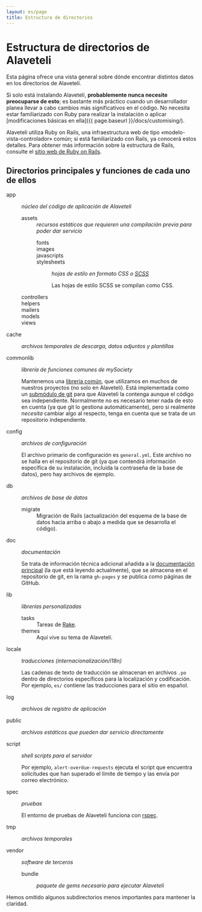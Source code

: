 ```yaml
---
layout: es/page
title: Estructura de directorios
---
```



# Estructura de directorios de Alaveteli

<p class="lead">Esta página ofrece una vista general sobre dónde encontrar distintos datos en
los directorios de Alaveteli.</p>

Si solo está instalando Alaveteli, **probablemente nunca necesite preocuparse de esto**;
es bastante más práctico cuando un desarrollador planea llevar a cabo cambios más
significativos en el código. No necesita estar familiarizado con
Ruby para realizar la instalación o aplicar [modificaciones básicas en
ella]({{ page.baseurl }}/docs/customising/).

<!--  (y en caso de hacerlo,
recuerde consultar la página sobre [cómo comentar los cambios realizados]({{ page.baseurl }}/feeding-back)).-->

Alaveteli utiliza Ruby on Rails, una infraestructura web de tipo «modelo-vista-controlador» común; 
si está familiarizado con Rails, ya conocerá estos detalles. Para obtener más información
sobre la estructura de Rails, consulte el [sitio web de Ruby on Rails](http://guides.rubyonrails.org/getting_started.html).

## Directorios principales y funciones de cada uno de ellos

<dl class="dir-structure">
  <dt>
      app
  </dt>
  <dd>
    <p><em>núcleo del código de aplicación de Alaveteli</em></p>
    <dl>
      <dt>
        assets
      </dt>
      <dd>
          <em>recursos estáticos que requieren una compilación previa para poder dar servicio</em>
          <dl>
              <dt>
                  fonts
              </dt>
              <dt>
                  images
              </dt>
              <dt>
                  javascripts
              </dt>
              <dt class="last">
                  stylesheets
              </dt>
              <dd class="last">
                  <p><em>hojas de estilo en formato CSS o <a href="http://sass-lang.com/">SCSS</a></em></p>
                  <p>Las hojas de estilo SCSS se compilan como CSS.</p>
              </dd>
          </dl>
      </dd>
      <dt>
        controllers
      </dt>
      <dt>
        helpers
      </dt>
      <dt>
        mailers
      </dt>
      <dt>
        models
      </dt>
      <dt class="last">
        views
      </dt>
    </dl>
  </dd>
  <dt>cache
  </dt>
  <dd><p><em>archivos temporales de descarga, datos adjuntos y plantillas</em></p>
  </dd>
  <dt>
    commonlib
  </dt>
  <dd>
    <p><em>librería de funciones comunes de mySociety</em></p>
    <p>
      Mantenemos una <a href="https://github.com/mysociety/commonlib">librería
      común</a>, que utilizamos en muchos de nuestros proyectos (no solo en
      Alaveteli). Está implementada como un <a
      href="http://git-scm.com/book/en/Git-Tools-Submodules">submódulo de git</a>
      para que Alaveteli la contenga aunque el código sea independiente. Normalmente no
      es necesario tener nada de esto en cuenta (ya que git lo gestiona automáticamente),
      pero si realmente <em>necesita</em> cambiar algo al respecto, tenga en cuenta que
      se trata de un repositorio independiente.
    </p>
  </dd>
  <dt>
    config
  </dt>
  <dd>
    <p><em>archivos de configuración</em></p>
    <p>
      El archivo primario de configuración es <code>general.yml</code>. Este archivo no se halla en el 
      repositorio de git (ya que contendrá información específica de su instalación, incluida la 
      contraseña de la base de datos), pero hay archivos de ejemplo.
    </p>
  </dd>
  <dt>
    db
  </dt>
  <dd>
    <p><em>archivos de base de datos</em></p>
    <dl>
        <dt class="last">
            migrate
        </dt>
        <dd class="last">
            Migración de Rails (actualización del esquema de la base de datos hacia arriba
            o abajo a medida que se desarrolla el código).
        </dd>
    </dl>
  </dd>
  <dt>
      doc
  </dt>
  <dd>
    <p><em>documentación</em></p>
    <p>
        Se trata de información técnica adicional añadida a la <a
        href="{{ page.baseurl }}/docs/">documentación principal</a> (la que
        está leyendo actualmente), que se almacena en el  repositorio de git,
        en la rama <code>gh-pages</code> y se publica como páginas de GitHub.
    </p>
  </dd>
  <dt>
    lib
  </dt>
  <dd>
    <p><em>librerías personalizadas</em></p>
    <dl>
        <dt>
            tasks
        </dt>
        <dd>Tareas de <a href="http://guides.rubyonrails.org/command_line.html#rake">Rake</a>.
        </dd>
        <dt class="last">
            themes
        </dt>
        <dd class="last">Aquí vive su tema de Alaveteli.
        </dd>
    </dl>
  </dd>
  <dt>
    locale
  </dt>
  <dd>
    <p><em>traducciones (internacionalización/i18n)</em></p>
    <p>
      Las cadenas de texto de traducción se almacenan en archivos <code>.po</code> dentro de directorios específicos para
      la localización y codificación. Por ejemplo, <code>es/</code> contiene las traducciones para el sitio en español.
    </p>
  </dd>
  <dt>
    log
  </dt>
  <dd>
    <p><em>archivos de registro de aplicación</em></p>
  </dd>
  <dt>
    public
  </dt>
  <dd> <p><em>archivos estáticos que pueden dar servicio directamente</em></p>
  </dd>
  <dt>
    script
  </dt>
  <dd>
    <p><em>shell scripts para el servidor</em></p>
    <p>
      Por ejemplo, <code>alert-overdue-requests</code> ejecuta el script
      que encuentra solicitudes que han superado el límite de tiempo y las envía por 
	  correo electrónico.
    </p>
  </dd>
  <dt>
    spec
  </dt>
  <dd>
    <p><em>pruebas</em></p>
    <p>
      El entorno de pruebas de Alaveteli funciona con <a href="http://rspec.info/">rspec</a>.
    </p>
  </dd>
  <dt>
    tmp
  </dt>
  <dd>
    <p>
      <em>archivos temporales</em>
    </p>
  </dd>
  <dt class="last">
      vendor
  </dt>
  <dd class="last">
    <p><em>software de terceros</em></p>
    <dl>
      <dt class="last">bundle</dt>
      <dd class="last">
          <p>
              <em>paquete de gems necesario para ejecutar Alaveteli</em>
          </p>
      </dd>
    </dl>
  </dd>
</dl>

Hemos omitido algunos subdirectorios menos importantes para mantener la claridad.
